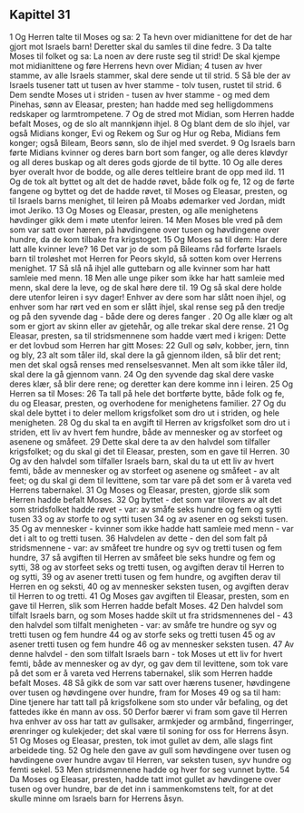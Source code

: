 ## Kapittel 31

1 Og Herren talte til Moses og sa:
2 Ta hevn over midianittene for det de har gjort mot Israels barn! Deretter skal du samles til dine fedre.
3 Da talte Moses til folket og sa: La noen av dere ruste seg til strid! De skal kjempe mot midianittene og føre Herrens hevn over Midian;
4 tusen av hver stamme, av alle Israels stammer, skal dere sende ut til strid.
5 Så ble der av Israels tusener tatt ut tusen av hver stamme - tolv tusen, rustet til strid.
6 Dem sendte Moses ut i striden - tusen av hver stamme - og med dem Pinehas, sønn av Eleasar, presten; han hadde med seg helligdommens redskaper og larmtrompetene.
7 Og de stred mot Midian, som Herren hadde befalt Moses, og de slo alt mannkjønn ihjel.
8 Og blant dem de slo ihjel, var også Midians konger, Evi og Rekem og Sur og Hur og Reba, Midians fem konger; også Bileam, Beors sønn, slo de ihjel med sverdet.
9 Og Israels barn førte Midians kvinner og deres barn bort som fanger, og alle deres kløvdyr og all deres buskap og alt deres gods gjorde de til bytte.
10 Og alle deres byer overalt hvor de bodde, og alle deres teltleire brant de opp med ild.
11 Og de tok alt byttet og alt det de hadde røvet, både folk og fe,
12 og de førte fangene og byttet og det de hadde røvet, til Moses og Eleasar, presten, og til Israels barns menighet, til leiren på Moabs ødemarker ved Jordan, midt imot Jeriko.
13 Og Moses og Eleasar, presten, og alle menighetens høvdinger gikk dem i møte utenfor leiren.
14 Men Moses ble vred på dem som var satt over hæren, på høvdingene over tusen og høvdingene over hundre, da de kom tilbake fra krigstoget.
15 Og Moses sa til dem: Har dere latt alle kvinner leve?
16 Det var jo de som på Bileams råd forførte Israels barn til troløshet mot Herren for Peors skyld, så sotten kom over Herrens menighet.
17 Så slå nå ihjel alle guttebarn og alle kvinner som har hatt samleie med menn.
18 Men alle unge piker som ikke har hatt samleie med menn, skal dere la leve, og de skal høre dere til.
19 Og så skal dere holde dere utenfor leiren i syv dager! Enhver av dere som har slått noen ihjel, og enhver som har rørt ved en som er slått ihjel, skal rense seg på den tredje og på den syvende dag - både dere og deres fanger .
20 Og alle klær og alt som er gjort av skinn eller av gjetehår, og alle trekar skal dere rense.
21 Og Eleasar, presten, sa til stridsmennene som hadde vært med i krigen: Dette er det lovbud som Herren har gitt Moses:
22 Gull og sølv, kobber, jern, tinn og bly,
23 alt som tåler ild, skal dere la gå gjennom ilden, så blir det rent; men det skal også renses med renselsesvannet. Men alt som ikke tåler ild, skal dere la gå gjennom vann.
24 Og den syvende dag skal dere vaske deres klær, så blir dere rene; og deretter kan dere komme inn i leiren.
25 Og Herren sa til Moses:
26 Ta tall på hele det bortførte bytte, både folk og fe, du og Eleasar, presten, og overhodene for menighetens familier.
27 Og du skal dele byttet i to deler mellom krigsfolket som dro ut i striden, og hele menigheten.
28 Og du skal ta en avgift til Herren av krigsfolket som dro ut i striden, ett liv av hvert fem hundre, både av mennesker og av storfeet og asenene og småfeet.
29 Dette skal dere ta av den halvdel som tilfaller krigsfolket; og du skal gi det til Eleasar, presten, som en gave til Herren.
30 Og av den halvdel som tilfaller Israels barn, skal du ta ut ett liv av hvert femti, både av mennesker og av storfeet og asenene og småfeet - av alt feet; og du skal gi dem til levittene, som tar vare på det som er å vareta ved Herrens tabernakel.
31 Og Moses og Eleasar, presten, gjorde slik som Herren hadde befalt Moses.
32 Og byttet - det som var tilovers av alt det som stridsfolket hadde røvet - var: av småfe seks hundre og fem og sytti tusen
33 og av storfe to og sytti tusen
34 og av asener en og seksti tusen.
35 Og av mennesker - kvinner som ikke hadde hatt samleie med menn - var det i alt to og tretti tusen.
36 Halvdelen av dette - den del som falt på stridsmennene - var: av småfeet tre hundre og syv og tretti tusen og fem hundre,
37 så avgiften til Herren av småfeet ble seks hundre og fem og sytti,
38 og av storfeet seks og tretti tusen, og avgiften derav til Herren to og sytti,
39 og av asener tretti tusen og fem hundre, og avgiften derav til Herren en og seksti,
40 og av mennesker seksten tusen, og avgiften derav til Herren to og tretti.
41 Og Moses gav avgiften til Eleasar, presten, som en gave til Herren, slik som Herren hadde befalt Moses.
42 Den halvdel som tilfalt Israels barn, og som Moses hadde skilt ut fra stridsmennenes del -
43 den halvdel som tilfalt menigheten - var: av småfe tre hundre og syv og tretti tusen og fem hundre
44 og av storfe seks og tretti tusen
45 og av asener tretti tusen og fem hundre
46 og av mennesker seksten tusen.
47 Av denne halvdel - den som tilfalt Israels barn - tok Moses ut ett liv for hvert femti, både av mennesker og av dyr, og gav dem til levittene, som tok vare på det som er å vareta ved Herrens tabernakel, slik som Herren hadde befalt Moses.
48 Så gikk de som var satt over hærens tusener, høvdingene over tusen og høvdingene over hundre, fram for Moses
49 og sa til ham: Dine tjenere har tatt tall på krigsfolkene som sto under vår befaling, og det fattedes ikke én mann av oss.
50 Derfor bærer vi fram som gave til Herren hva enhver av oss har tatt av gullsaker, armkjeder og armbånd, fingerringer, ørenringer og kulekjeder; det skal være til soning for oss for Herrens åsyn.
51 Og Moses og Eleasar, presten, tok imot gullet av dem, alle slags fint arbeidede ting.
52 Og hele den gave av gull som høvdingene over tusen og høvdingene over hundre avgav til Herren, var seksten tusen, syv hundre og femti sekel.
53 Men stridsmennene hadde og hver for seg vunnet bytte.
54 Da Moses og Eleasar, presten, hadde tatt imot gullet av høvdingene over tusen og over hundre, bar de det inn i sammenkomstens telt, for at det skulle minne om Israels barn for Herrens åsyn.
